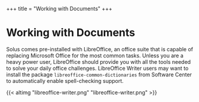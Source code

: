 +++
title = "Working with Documents"
+++

# Working with Documents

Solus comes pre-installed with LibreOffice, an office suite that is capable of replacing Microsoft Office for the most common tasks.
Unless you are a heavy power user, LibreOffice should provide you with all the tools needed to solve your daily office challenges.
LibreOffice Writer users may want to install the package `libreoffice-common-dictionaries` from Software Center to automatically enable spell-checking support.

{{< altimg "libreoffice-writer.png" "libreoffice-writer.png" >}}
